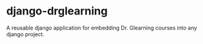django-drglearning
==================

A reusable django application for embedding Dr. Glearning courses into any django project.